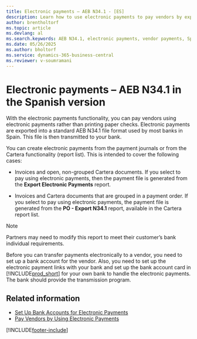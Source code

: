 ```yaml
---
title: Electronic payments – AEB N34.1 - [ES]
description: Learn how to use electronic payments to pay vendors by exporting payments in the standard AEB N34.1 file format used by banks in Spain.
author: brentholtorf
ms.topic: article
ms.devlang: al
ms.search.keywords: AEB N34.1, electronic payments, vendor payments, Spanish version
ms.date: 05/26/2025
ms.author: bholtorf
ms.service: dynamics-365-business-central
ms.reviewer: v-soumramani
---
```


# Electronic payments – AEB N34.1 in the Spanish version

With the electronic payments functionality, you can pay vendors using electronic payments rather than printing paper checks. Electronic payments are exported into a standard AEB N34.1 file format used by most banks in Spain. This file is then transmitted to your bank.  

You can create electronic payments from the payment journals or from the Cartera functionality (report list). This is intended to cover the following cases:  

- Invoices and open, non-grouped Cartera documents. If you select to pay using electronic payments, then the payment file is generated from the **Export Electronic Payments** report.  

- Invoices and Cartera documents that are grouped in a payment order. If you select to pay using electronic payments, the payment file is generated from the **PO - Export N34.1** report, available in the Cartera report list.  

> [!NOTE]  
> Partners may need to modify this report to meet their customer’s bank individual requirements.  

Before you can transfer payments electronically to a vendor, you need to set up a bank account for the vendor. Also, you need to set up the electronic payment links with your bank and set up the bank account card in [!INCLUDE[prod_short](../../includes/prod_short.md)] for your own bank to handle the electronic payments. The bank should provide the transmission program.  

## Related information

- [Set Up Bank Accounts for Electronic Payments](how-to-set-up-bank-accounts-for-electronic-payments.md)
- [Pay Vendors by Using Electronic Payments](how-to-pay-vendors-by-using-electronic-payments.md)

[!INCLUDE[footer-include](../../includes/footer-banner.md)]
